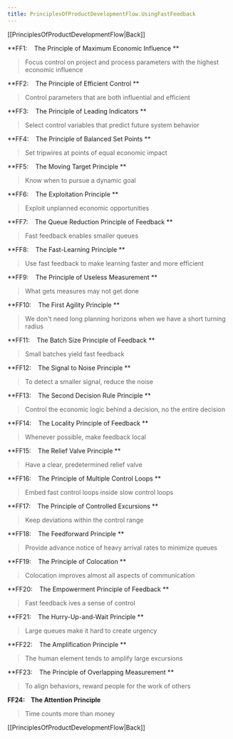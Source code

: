 ```yaml
---
title: PrinciplesOfProductDevelopmentFlow.UsingFastFeedback
---
```

[[PrinciplesOfProductDevelopmentFlow|Back]]

**FF1:    The Principle of Maximum Economic Influence **
> Focus control on project and process parameters with the highest economic influence

**FF2:    The Principle of Efficient Control **
> Control parameters that are both influential and efficient

**FF3:    The Principle of Leading Indicators **
> Select control variables that predict future system behavior

**FF4:    The Principle of Balanced Set Points **
> Set tripwires at points of equal economic impact

**FF5:    The Moving Target Principle **
> Know when to pursue a dynamic goal

**FF6:    The Exploitation Principle **
> Exploit unplanned economic opportunities

**FF7:    The Queue Reduction Principle of Feedback **
> Fast feedback enables smaller queues

**FF8:    The Fast-Learning Principle **
> Use fast feedback to make learning faster and more efficient

**FF9:    The Principle of Useless Measurement **
> What gets measures may not get done

**FF10:    The First Agility Principle **
> We don't need long planning horizons when we have a short turning radius

**FF11:    The Batch Size Principle of Feedback **
> Small batches yield fast feedback

**FF12:    The Signal to Noise Principle **
> To detect a smaller signal, reduce the noise

**FF13:    The Second Decision Rule Principle **
> Control the economic logic behind a decision, no the entire decision

**FF14:    The Locality Principle of Feedback **
> Whenever possible, make feedback local

**FF15:    The Relief Valve Principle **
> Have a clear, predetermined relief valve

**FF16:    The Principle of Multiple Control Loops **
> Embed fast control loops inside slow control loops

**FF17:    The Principle of Controlled Excursions **
> Keep deviations within the control range

**FF18:    The Feedforward Principle **
> Provide advance notice of heavy arrival rates to minimize queues

**FF19:    The Principle of Colocation **
> Colocation improves almost all aspects of communication

**FF20:    The Empowerment Principle of Feedback **
> Fast feedback ives a sense of control

**FF21:    The Hurry-Up-and-Wait Principle **
> Large queues make it hard to create urgency

**FF22:    The Amplification Principle **
> The human element tends to amplify large excursions

**FF23:    The Principle of Overlapping Measurement **
> To align behaviors, reward people for the work of others

**FF24:    The Attention Principle**
> Time counts more than money


[[PrinciplesOfProductDevelopmentFlow|Back]]
